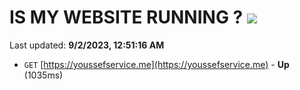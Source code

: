 # IS MY WEBSITE RUNNING ? [![](https://img.shields.io/static/v1?label=Sponsor&message=%E2%9D%A4&logo=GitHub&color=%23fe8e86)](https://github.com/sponsors/<username>)

Last updated: **9/2/2023, 12:51:16 AM**

- `GET` [https://youssefservice.me](https://youssefservice.me) - **Up** (1035ms)

